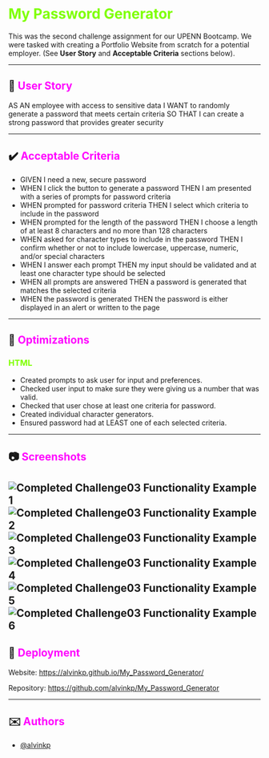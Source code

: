 # <span style="color:Chartreuse">My Password Generator</span>

This was the second challenge assignment for our UPENN Bootcamp. We were tasked with creating a Portfolio Website from scratch for a potential employer. (See **User Story** and **Acceptable Criteria** sections below).

---

## 📕 <span style="color:Fuchsia">User Story</span> 

AS AN employee with access to sensitive data
I WANT to randomly generate a password that meets certain criteria
SO THAT I can create a strong password that provides greater security

---

## ✔️ <span style="color:Fuchsia">Acceptable Criteria</span> 

- GIVEN I need a new, secure password
- WHEN I click the button to generate a password THEN I am presented with a series of prompts for password criteria
- WHEN prompted for password criteria THEN I select which criteria to include in the password
- WHEN prompted for the length of the password THEN I choose a length of at least 8 characters and no more than 128 characters
- WHEN asked for character types to include in the password THEN I confirm whether or not to include lowercase, uppercase, numeric, and/or special characters
- WHEN I answer each prompt THEN my input should be validated and at least one character type should be selected
- WHEN all prompts are answered THEN a password is generated that matches the selected criteria
- WHEN the password is generated THEN the password is either displayed in an alert or written to the page

---

## 🔧 <span style="color:Fuchsia">Optimizations</span> 

### <span style="color:Chartreuse">HTML</span>
- Created prompts to ask user for input and preferences.
- Checked user input to make sure they were giving us a number that was valid.
- Checked that user chose at least one criteria for password.
- Created individual character generators.
- Ensured password had at LEAST one of each selected criteria.

---

## 📷 <span style="color:Fuchsia">Screenshots</span> 

![Completed Challenge03 Functionality Example 1](./assets/images/Challenge03_shot01.PNG)
![Completed Challenge03 Functionality Example 2](./assets/images/Challenge03_shot02.PNG)
![Completed Challenge03 Functionality Example 3](./assets/images/Challenge03_shot03.PNG)
![Completed Challenge03 Functionality Example 4](./assets/images/Challenge03_shot04.PNG)
![Completed Challenge03 Functionality Example 5](./assets/images/Challenge03_shot05.PNG)
![Completed Challenge03 Functionality Example 6](./assets/images/Challenge03_shot06.PNG)
---

## 🎯 <span style="color:Fuchsia">Deployment</span>

Website: https://alvinkp.github.io/My_Password_Generator/

Repository: https://github.com/alvinkp/My_Password_Generator

---

## ✉️ <span style="color:Fuchsia">Authors</span> 

- [@alvinkp](https://www.github.com/alvinkp)

